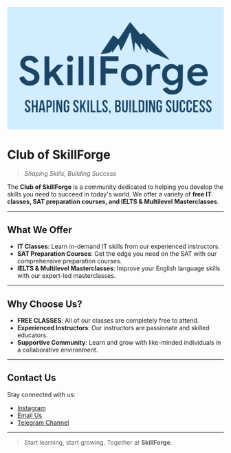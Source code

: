 ![Logo](../images/cover.png)

# Club of SkillForge

> _Shaping Skills, Building Success_

The **Club of SkillForge** is a community dedicated to helping you develop the skills you need to succeed in today's world. We offer a variety of **free IT classes, SAT preparation courses, and IELTS & Multilevel Masterclasses**.

---

## What We Offer

- **IT Classes**: Learn in-demand IT skills from our experienced instructors.
- **SAT Preparation Courses**: Get the edge you need on the SAT with our comprehensive preparation courses.
- **IELTS & Multilevel Masterclasses**: Improve your English language skills with our expert-led masterclasses.

---

## Why Choose Us?

- **FREE CLASSES**: All of our classes are completely free to attend.  
- **Experienced Instructors**: Our instructors are passionate and skilled educators.  
- **Supportive Community**: Learn and grow with like-minded individuals in a collaborative environment.

---

## Contact Us

Stay connected with us:  
- [Instagram](https://instagram.com/skillforge.club)  
- [Email Us](mailto:skillforgeclub@gmail.com)    
- [Telegram Channel](https://t.me/skillforgeclub)    

---

> Start learning, start growing. Together at **SkillForge**.
